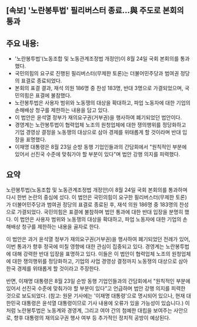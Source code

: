 ## [속보] '노란봉투법' 필리버스터 종료…與 주도로 본회의 통과

## 주요 내용:
*   '노란봉투법'(노동조합 및 노동관계조정법 개정안)이 8월 24일 국회 본회의를 통과했다.
*   국민의힘의 요구로 진행된 필리버스터(무제한 토론)는 더불어민주당과 범여권 정당의 표결로 종료되었다.
*   본회의 표결 결과, 재석 의원 186명 중 찬성 183명, 반대 3명으로 가결되었으며, 국민의힘은 표결에 불참했다.
*   노란봉투법은 사용자 범위와 노동쟁의 대상을 확대하고, 파업 노동자에 대한 기업의 손해배상 청구를 제한하는 내용을 담고 있다.
*   이 법안은 윤석열 정부가 재의요구권(거부권)을 행사하여 폐기되었던 법안이다.
*   경영계는 노란봉투법이 협력업체 노조의 원청업체에 대한 쟁의행위를 정당화하고 기업 경영상 결정을 노동쟁의 대상으로 삼아 경제를 위태롭게 할 것이라며 반대 입장을 표명했다.
*   이재명 대통령은 8월 23일 순방 동행 기업인들과의 간담회에서 "원칙적인 부분에 있어서 선진국 수준에 맞춰가야 할 부분이 있다"며 법안 강행 의지를 피력했다.

## 요약

노란봉투법(노동조합 및 노동관계조정법 개정안)이 8월 24일 국회 본회의를 통과하며 다시 한번 논란의 중심에 섰다. 이 법안은 국민의힘이 요구한 필리버스터(무제한 토론)가 더불어민주당과 범여권 정당의 표결로 종료된 후, 재석 의원 186명 중 183명의 찬성으로 가결되었다. 국민의힘은 표결에 불참하며 법안 통과에 대한 반대 입장을 분명히 했다. 이 법안은 사용자 범위와 노동쟁의 대상을 확대하고, 파업 노동자에 대한 기업의 손해배상 청구를 제한하는 내용을 골자로 한다.

이 법안은 과거 윤석열 정부가 재의요구권(거부권)을 행사하여 폐기되었던 전례가 있어, 이번 통과가 향후 정국에 미칠 영향에 대한 관심이 집중되고 있다. 경영계는 노란봉투법에 대해 강력한 반대 입장을 표명하고 있다. 이들은 이 법안이 협력업체 노조의 원청업체에 대한 쟁의행위를 정당화하고, 기업의 사업 경영상 결정까지 노동쟁의 대상으로 삼아 한국 경제를 위태롭게 할 것이라고 주장한다.

반면, 이재명 대통령은 8월 23일 순방 동행 기업인들과의 간담회에서 "원칙적인 부분에 있어서 선진국 수준에 맞춰가야 할 부분이 있다"고 언급하며 법안 강행 의지를 피력한 것으로 보도되었다. (참고: 원문 기사에는 '이재명 대통령'으로 명시되어 있으나, 현재 대한민국 대통령은 윤석열 대통령이므로 기사 내용에 오류가 있을 가능성이 있습니다.) 이처럼 노란봉투법은 노동계와 경영계, 그리고 여야 간의 첨예한 대립을 보여주는 사안으로, 향후 대통령의 재의요구권 행사 여부 등 추가적인 정치적 공방이 예상된다.